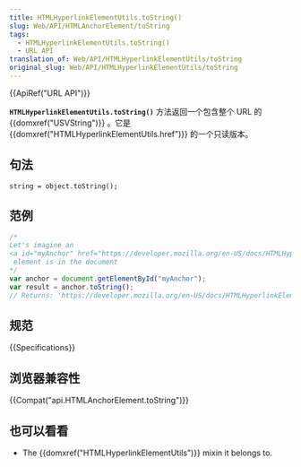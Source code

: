 ```yaml
---
title: HTMLHyperlinkElementUtils.toString()
slug: Web/API/HTMLAnchorElement/toString
tags:
  - HTMLHyperlinkElementUtils.toString()
  - URL API
translation_of: Web/API/HTMLHyperlinkElementUtils/toString
original_slug: Web/API/HTMLHyperlinkElementUtils/toString
---
```

{{ApiRef("URL API")}}

**`HTMLHyperlinkElementUtils.toString()`** 方法返回一个包含整个 URL 的 {{domxref("USVString")}} 。它是{{domxref("HTMLHyperlinkElementUtils.href")}} 的一个只读版本。

## 句法

```plain
string = object.toString();
```

## 范例

```js
/*
Let's imagine an
<a id="myAnchor" href="https://developer.mozilla.org/en-US/docs/HTMLHyperlinkElementUtils/toString">
 element is in the document
*/
var anchor = document.getElementById("myAnchor");
var result = anchor.toString();
// Returns: 'https://developer.mozilla.org/en-US/docs/HTMLHyperlinkElementUtils/toString'
```

## 规范

{{Specifications}}

## 浏览器兼容性

{{Compat("api.HTMLAnchorElement.toString")}}

## 也可以看看

- The {{domxref("HTMLHyperlinkElementUtils")}} mixin it belongs to.
